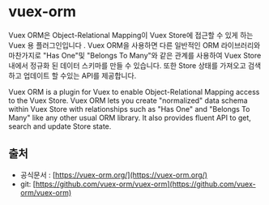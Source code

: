 # vuex-orm

Vuex ORM은 Object-Relational Mapping이 Vuex Store에 접근할 수 있게 하는 Vuex 용 플러그인입니다 . Vuex ORM을 사용하면 다른 일반적인 ORM 라이브러리와 마찬가지로 "Has One"및 "Belongs To Many"와 같은 관계를 사용하여 Vuex Store 내에서 정규화 된 데이터 스키마를 만들 수 있습니다. 또한 Store 상태를 가져오고 검색하고 업데이트 할 수있는 API를 제공합니다.

Vuex ORM is a plugin for Vuex to enable Object-Relational Mapping access to the Vuex Store. Vuex ORM lets you create "normalized" data schema within Vuex Store with relationships such as "Has One" and "Belongs To Many" like any other usual ORM library. It also provides fluent API to get, search and update Store state.

## 출처

* 공식문서 : [https://vuex-orm.org/](https://vuex-orm.org/)
* git: [https://github.com/vuex-orm/vuex-orm](https://github.com/vuex-orm/vuex-orm)

